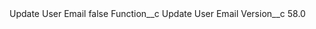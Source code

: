 <?xml version="1.0" encoding="UTF-8"?>
<CustomMetadata xmlns="http://soap.sforce.com/2006/04/metadata" xmlns:xsi="http://www.w3.org/2001/XMLSchema-instance" xmlns:xsd="http://www.w3.org/2001/XMLSchema">
    <label>Update User Email</label>
    <protected>false</protected>
    <values>
        <field>Function__c</field>
        <value xsi:type="xsd:string">Update User Email</value>
    </values>
    <values>
        <field>Version__c</field>
        <value xsi:type="xsd:string">58.0</value>
    </values>
</CustomMetadata>
